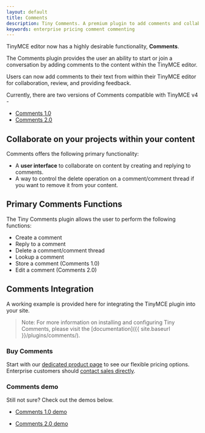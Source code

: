 ```yaml
---
layout: default
title: Comments
description: Tiny Comments. A premium plugin to add comments and collaborate for content editing.
keywords: enterprise pricing comment commenting
---
```


TinyMCE editor now has a highly desirable functionality, **Comments**.

The Comments plugin provides the user an ability to start or join a conversation by adding comments to the content within the TinyMCE editor.

Users can now add comments to their text from within their TinyMCE editor for collaboration, review, and providing feedback.

Currently, there are two versions of Comments compatible with TinyMCE v4 -

* [Comments 1.0]({{site.baseurl}}/plugins/comments/comments_1.0/)
* [Comments 2.0]({{site.baseurl}}/plugins/comments/comments_2.0/)

## Collaborate on your projects within your content

Comments offers the following primary functionality:

* A **user interface** to collaborate on content by creating and replying to comments.
* A way to control the delete operation on a comment/comment thread if you want to remove it from your content.

## Primary Comments Functions

The Tiny Comments plugin allows the user to perform the following functions:

* Create a comment
* Reply to a comment
* Delete a comment/comment thread
* Lookup a comment
* Store a comment (Comments 1.0)
* Edit a comment (Comments 2.0)

## Comments Integration

A working example is provided here for integrating the TinyMCE plugin into your site.

> Note: For more information on installing and configuring Tiny Comments, please visit the [documentation]({{ site.baseurl }}/plugins/comments/).

### Buy Comments

Start with our [dedicated product page](https://apps.tiny.cloud/products/comments/) to see our flexible pricing options. Enterprise customers should [contact sales directly](https://www.tiny.cloud/contact/). 

### Comments demo

Still not sure? Check out the demos below.

* [Comments 1.0 demo]({{site.baseurl}}/demo/comments/#comments10demo/)

* [Comments 2.0 demo]({{site.baseurl}}/demo/comments/#comments20demo/)


